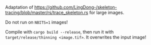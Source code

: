 Adaptation of <https://github.com/LingDong-/skeleton-tracing/blob/master/rs/trace_skeleton.rs> for large images.

Do not run on `NBITS=1` images!

Compile with `cargo build --release`, then run it with `target/release/thinning <image.tif>`.
It overwrites the input image!
